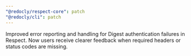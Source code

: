 ```yaml
---
"@redocly/respect-core": patch
"@redocly/cli": patch
---
```


Improved error reporting and handling for Digest authentication failures in Respect. Now users receive clearer feedback when required headers or status codes are missing.
